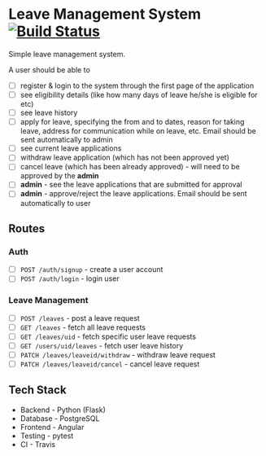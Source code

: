 # Leave Management System [![Build Status](https://travis-ci.com/wangonya/elms.svg?branch=master)](https://travis-ci.com/wangonya/elms)

Simple leave management system.

A user should be able to 
* [ ] register & login to the system through the first page of the application
* [ ] see eligibility details (like how many days of leave he/she is eligible for etc)
* [ ] see leave history
* [ ] apply for leave, specifying the from and to dates, reason for taking leave, address for communication while on leave, etc. 
Email should be sent automatically to admin
* [ ] see current leave applications 
* [ ] withdraw leave application (which has not been approved yet)
* [ ] cancel leave (which has been already approved) - will need to be approved by the **admin**
* [ ] **admin** - see the leave applications that are submitted for approval
* [ ] **admin** - approve/reject the leave applications. Email should be sent automatically to user

## Routes
### Auth
* [ ] `POST /auth/signup` - create a user account
* [ ] `POST /auth/login` - login user

### Leave Management
* [ ] `POST /leaves` - post a leave request
* [ ] `GET /leaves` - fetch all leave requests
* [ ] `GET /leaves/uid` - fetch specific user leave requests
* [ ] `GET /users/uid/leaves` - fetch user leave history
* [ ] `PATCH /leaves/leaveid/withdraw` - withdraw leave request
* [ ] `PATCH /leaves/leaveid/cancel` - cancel leave request

## Tech Stack

* Backend - Python (Flask)
* Database - PostgreSQL
* Frontend - Angular
* Testing - pytest
* CI - Travis


